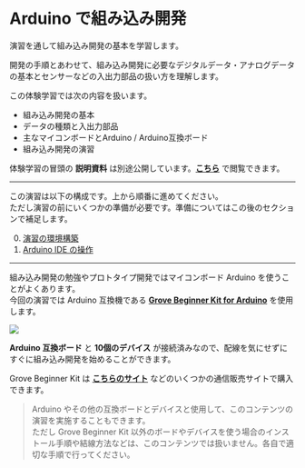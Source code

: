 # Arduino で組み込み開発

演習を通して組み込み開発の基本を学習します。

開発の手順とあわせて、組み込み開発に必要なデジタルデータ・アナログデータの基本とセンサーなどの入出力部品の扱い方を理解します。

この体験学習では次の内容を扱います。

- 組み込み開発の基本
- データの種類と入出力部品
- 主なマイコンボードとArduino / Arduino互換ボード
- 組み込み開発の演習

体験学習の冒頭の **説明資料** は別途公開しています。[**こちら**]() で閲覧できます。

---

この演習は以下の構成です。上から順番に進めてください。  
ただし演習の前にいくつかの準備が必要です。準備についてはこの後のセクションで補足します。

0. [演習の環境構築](./0_Setup.md)
1. [Arduino IDE の操作](./1_ArduinoIde.md)

---

組み込み開発の勉強やプロトタイプ開発ではマイコンボード Arduino を使うことがよくあります。  
今回の演習では Arduino 互換機である [**Grove Beginner Kit for Arduino**](https://jp.seeedstudio.com/Grove-Beginner-Kit-for-Arduino-p-4549.html) を使用します。 

<img src="https://files.seeedstudio.com/wiki/Grove-Beginner-Kit-For-Arduino/img/Parts.jpg" />

**Arduino 互換ボード** と **10個のデバイス** が接続済みなので、配線を気にせずにすぐに組み込み開発を始めることができます。

Grove Beginner Kit は [**こちらのサイト**](https://www.switch-science.com/catalog/6361/) などのいくつかの通信販売サイトで購入できます。

> Arduino やその他の互換ボードとデバイスと使用して、このコンテンツの演習を実施することもできます。  
> ただし Grove Beginner Kit 以外のボードやデバイスを使う場合のインストール手順や結線方法などは、このコンテンツでは扱いません。各自で適切な手順で行ってください。